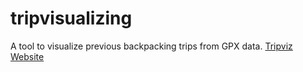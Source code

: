 # tripvisualizing
A tool to visualize previous backpacking trips from GPX data.
<a href="https://baanotdorky.github.io/tripvisualizing/website/#">Tripviz Website</a>
